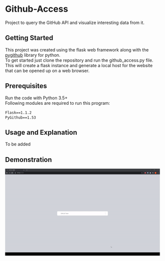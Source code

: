 # Github-Access
Project to query the GitHub API and visualize interesting data from it.

## Getting Started

This project was created using the flask web framework along with the [pygithub](https://pygithub.readthedocs.io/en/latest/introduction.html) library for python.<br/>
To get started just clone the repository and run the github_access.py file. This will create a flask instance and generate a local host for the website that can be opened up on a web browser.

## Prerequisites
Run the code with Python 3.5+<br>
Following modules are required to run this program:

```
Flask==1.1.2
PyGithub==1.53
```

## Usage and Explanation

To be added

## Demonstration

![alt text](images/website-footage.gif)
